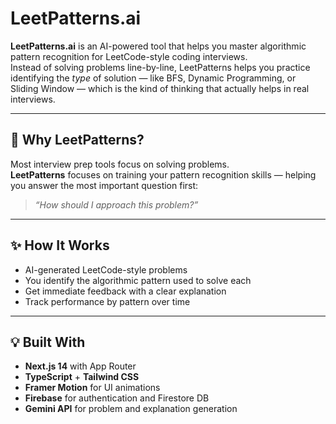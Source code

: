 # LeetPatterns.ai

**LeetPatterns.ai** is an AI-powered tool that helps you master algorithmic pattern recognition for LeetCode-style coding interviews.  
Instead of solving problems line-by-line, LeetPatterns helps you practice identifying the _type_ of solution — like BFS, Dynamic Programming, or Sliding Window — which is the kind of thinking that actually helps in real interviews.

---

## 🧠 Why LeetPatterns?

Most interview prep tools focus on solving problems.  
**LeetPatterns** focuses on training your pattern recognition skills — helping you answer the most important question first:

> _“How should I approach this problem?”_

---

## ✨ How It Works

- AI-generated LeetCode-style problems
- You identify the algorithmic pattern used to solve each
- Get immediate feedback with a clear explanation
- Track performance by pattern over time

---

## 💡 Built With

- **Next.js 14** with App Router
- **TypeScript** + **Tailwind CSS**
- **Framer Motion** for UI animations
- **Firebase** for authentication and Firestore DB
- **Gemini API** for problem and explanation generation
